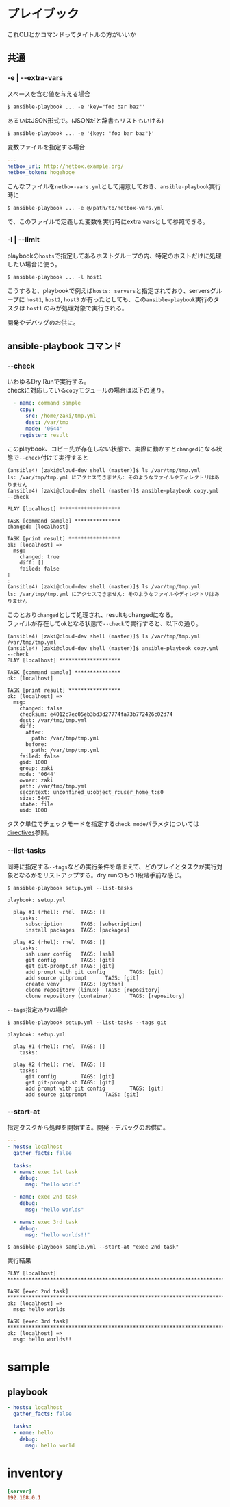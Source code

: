 # プレイブック

これCLIとかコマンドってタイトルの方がいいか

## 共通

### -e | --extra-vars

スペースを含む値を与える場合

```console
$ ansible-playbook ... -e 'key="foo bar baz"'
```

あるいはJSON形式で。(JSONだと辞書もリストもいける)

```console
$ ansible-playbook ... -e '{key: "foo bar baz"}'
```

変数ファイルを指定する場合

```yaml
---
netbox_url: http://netbox.example.org/
netbox_token: hogehoge
```

こんなファイルを`netbox-vars.yml`として用意しておき、`ansible-playbook`実行時に

```console
$ ansible-playbook ... -e @/path/to/netbox-vars.yml
```

で、このファイルで定義した変数を実行時にextra varsとして参照できる。

### -l | --limit

playbookの`hosts`で指定してあるホストグループの内、特定のホストだけに処理したい場合に使う。

```console
$ ansible-playbook ... -l host1
```

こうすると、playbookで例えば`hosts: servers`と指定されており、serversグループに `host1`, `host2`, `host3` が有ったとしても、この`ansible-playbook`実行のタスクは `host1` のみが処理対象で実行される。

開発やデバッグのお供に。

## ansible-playbook コマンド

### --check

いわゆるDry Runで実行する。  
checkに対応している`copy`モジュールの場合は以下の通り。

```yaml
  - name: command sample
    copy:
      src: /home/zaki/tmp.yml
      dest: /var/tmp
      mode: '0644'
    register: result
```

このplaybook、コピー先が存在しない状態で、実際に動かすと`changed`になる状態で`--check`付けて実行すると

```console
(ansible4) [zaki@cloud-dev shell (master)]$ ls /var/tmp/tmp.yml 
ls: /var/tmp/tmp.yml にアクセスできません: そのようなファイルやディレクトリはありません
(ansible4) [zaki@cloud-dev shell (master)]$ ansible-playbook copy.yml --check

PLAY [localhost] ********************

TASK [command sample] ***************
changed: [localhost]

TASK [print result] *****************
ok: [localhost] => 
  msg:
    changed: true
    diff: []
    failed: false
:
:
(ansible4) [zaki@cloud-dev shell (master)]$ ls /var/tmp/tmp.yml 
ls: /var/tmp/tmp.yml にアクセスできません: そのようなファイルやディレクトリはありません
```

このとおり`changed`として処理され、resultもchangedになる。  
ファイルが存在して`ok`となる状態で`--check`で実行すると、以下の通り。

```console
(ansible4) [zaki@cloud-dev shell (master)]$ ls /var/tmp/tmp.yml
/var/tmp/tmp.yml
(ansible4) [zaki@cloud-dev shell (master)]$ ansible-playbook copy.yml --check
PLAY [localhost] ********************

TASK [command sample] ***************
ok: [localhost]

TASK [print result] *****************
ok: [localhost] => 
  msg:
    changed: false
    checksum: e4012c7ec05eb3bd3d27774fa73b772426c02d74
    dest: /var/tmp/tmp.yml
    diff:
      after:
        path: /var/tmp/tmp.yml
      before:
        path: /var/tmp/tmp.yml
    failed: false
    gid: 1000
    group: zaki
    mode: '0644'
    owner: zaki
    path: /var/tmp/tmp.yml
    secontext: unconfined_u:object_r:user_home_t:s0
    size: 5447
    state: file
    uid: 1000
```

タスク単位でチェックモードを指定する`check_mode`パラメタについては[directives](/Ansible/directives/#check-mode)参照。

### --list-tasks

同時に指定する`--tags`などの実行条件を踏まえて、どのプレイとタスクが実行対象となるかをリストアップする。dry runのもう1段階手前な感じ。

```console
$ ansible-playbook setup.yml --list-tasks

playbook: setup.yml

  play #1 (rhel): rhel  TAGS: []
    tasks:
      subscription      TAGS: [subscription]
      install packages  TAGS: [packages]

  play #2 (rhel): rhel  TAGS: []
    tasks:
      ssh user config   TAGS: [ssh]
      git config        TAGS: [git]
      get git-prompt.sh TAGS: [git]
      add prompt with git config        TAGS: [git]
      add source gitprompt      TAGS: [git]
      create venv       TAGS: [python]
      clone repository (linux)  TAGS: [repository]
      clone repository (container)      TAGS: [repository]
```

`--tags`指定ありの場合

```console
$ ansible-playbook setup.yml --list-tasks --tags git

playbook: setup.yml

  play #1 (rhel): rhel  TAGS: []
    tasks:

  play #2 (rhel): rhel  TAGS: []
    tasks:
      git config        TAGS: [git]
      get git-prompt.sh TAGS: [git]
      add prompt with git config        TAGS: [git]
      add source gitprompt      TAGS: [git]
```

### --start-at

指定タスクから処理を開始する。開発・デバッグのお供に。

```yaml
---
- hosts: localhost
  gather_facts: false

  tasks:
  - name: exec 1st task
    debug:
      msg: "hello world"

  - name: exec 2nd task
    debug:
      msg: "hello worlds"

  - name: exec 3rd task
    debug:
      msg: "hello worlds!!"
```

```console
$ ansible-playbook sample.yml --start-at "exec 2nd task"
```

実行結果

```console
PLAY [localhost] *****************************************************************************

TASK [exec 2nd task] *************************************************************************
ok: [localhost] => 
  msg: hello worlds

TASK [exec 3rd task] *************************************************************************
ok: [localhost] => 
  msg: hello worlds!!
```

# sample

## playbook

```yaml
- hosts: localhost
  gather_facts: false

  tasks:
  - name: hello
    debug:
      msg: hello world
```

# inventory

```ini
[server]
192.168.0.1
```
